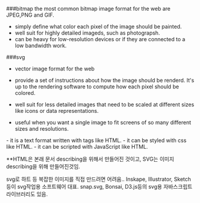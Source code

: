 ###bitmap
the most common bitmap image format for the web are JPEG,PNG and GIF.

- simply define what color each pixel of the image should be painted.
- well suit for highly detailed imageds, such as photograpsh.
- can be heavy for low-resolution devices or if they are connected to a low
  bandwidth work.

###svg

- vector image format for the web

- provide a set of instructions about how the image should be renderd. It's up to the rendering
  software to compute how each pixel should be colored.

- well suit for less detailed images that need to be scaled at different sizes like icons or
  data representations.

- useful when you want a single image to fit screens of so many different sizes and resolutions.

<IMPORTANT>
- it is a text format written with tags like HTML. 
- it can be styled with css like HTML. 
- it can be scripted with JavaScript like HTML.

\*\*HTML은 본래 문서 describing을 위해서 만들어진 것이고, SVG는 이미지 describing을 위해 만들어진것임.

svg로 하트 등 복잡한 이미지를 직접 만드려면 어려움.. Inskape, Illustrator, Sketch등이 svg작업용 소프트웨어 대표.
snap.svg, Bonsai, D3.js등의 svg용 자바스크립트 라이브러리도 있음.
